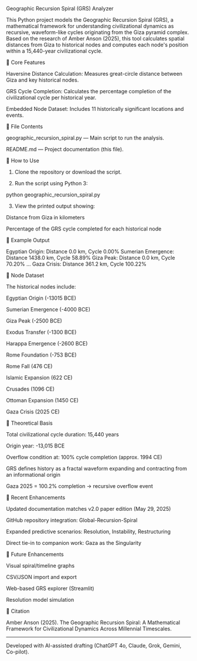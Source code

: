 Geographic Recursion Spiral (GRS) Analyzer

This Python project models the Geographic Recursion Spiral (GRS), a mathematical framework for understanding civilizational dynamics as recursive, waveform-like cycles originating from the Giza pyramid complex. Based on the research of Amber Anson (2025), this tool calculates spatial distances from Giza to historical nodes and computes each node's position within a 15,440-year civilizational cycle.

📐 Core Features

Haversine Distance Calculation: Measures great-circle distance between Giza and key historical nodes.

GRS Cycle Completion: Calculates the percentage completion of the civilizational cycle per historical year.

Embedded Node Dataset: Includes 11 historically significant locations and events.


📁 File Contents

geographic_recursion_spiral.py — Main script to run the analysis.

README.md — Project documentation (this file).


🚀 How to Use

1. Clone the repository or download the script.


2. Run the script using Python 3:

python geographic_recursion_spiral.py


3. View the printed output showing:

Distance from Giza in kilometers

Percentage of the GRS cycle completed for each historical node




🧠 Example Output

Egyptian Origin: Distance 0.0 km, Cycle 0.00%
Sumerian Emergence: Distance 1438.0 km, Cycle 58.89%
Giza Peak: Distance 0.0 km, Cycle 70.20%
...
Gaza Crisis: Distance 361.2 km, Cycle 100.22%

🧪 Node Dataset

The historical nodes include:

Egyptian Origin (-13015 BCE)

Sumerian Emergence (-4000 BCE)

Giza Peak (-2500 BCE)

Exodus Transfer (-1300 BCE)

Harappa Emergence (-2600 BCE)

Rome Foundation (-753 BCE)

Rome Fall (476 CE)

Islamic Expansion (622 CE)

Crusades (1096 CE)

Ottoman Expansion (1450 CE)

Gaza Crisis (2025 CE)


🌌 Theoretical Basis

Total civilizational cycle duration: 15,440 years

Origin year: -13,015 BCE

Overflow condition at: 100% cycle completion (approx. 1994 CE)

GRS defines history as a fractal waveform expanding and contracting from an informational origin

Gaza 2025 = 100.2% completion → recursive overflow event


🔭 Recent Enhancements

Updated documentation matches v2.0 paper edition (May 29, 2025)

GitHub repository integration: Global-Recursion-Spiral

Expanded predictive scenarios: Resolution, Instability, Restructuring

Direct tie-in to companion work: Gaza as the Singularity


🧬 Future Enhancements

Visual spiral/timeline graphs

CSV/JSON import and export

Web-based GRS explorer (Streamlit)

Resolution model simulation


📜 Citation

Amber Anson (2025). The Geographic Recursion Spiral: A Mathematical Framework for Civilizational Dynamics Across Millennial Timescales.


---

Developed with AI-assisted drafting (ChatGPT 4o, Claude, Grok, Gemini, Co-pilot).

